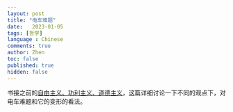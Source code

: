 ```yaml
---
layout: post
title: "电车难题"
date:   2023-01-05
tags: [哲学]
language : Chinese
comments: true
author: Zhen
toc: false
published: true
hidden: false
---
```

书接之前的[自由主义、功利主义、道德主义](/自由主义功利主义道德主义)，这篇详细讨论一下不同的观点下，对电车难题和它的变形的看法。


<!--stackedit_data:
eyJoaXN0b3J5IjpbLTI4MTg3NTc1NCwxMTkxODE2OTAyLC02Mz
U4NzYyOF19
-->